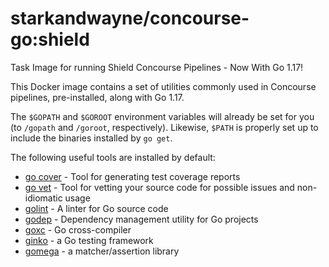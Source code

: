 starkandwayne/concourse-go:shield
==============================

Task Image for running Shield Concourse Pipelines - Now With Go 1.17!

This Docker image contains a set of utilities commonly used in
Concourse pipelines, pre-installed, along with Go 1.17.

The `$GOPATH` and `$GOROOT` environment variables will already be
set for you (to `/gopath` and `/goroot`, respectively).  Likewise,
`$PATH` is properly set up to include the binaries installed by
`go get`.

The following useful tools are installed by default:

- [go cover][gocover] - Tool for generating test coverage reports
- [go vet][govet] - Tool for vetting your source code for possible
  issues and non-idiomatic usage
- [golint][golint] - A linter for Go source code
- [godep][godep] - Dependency management utility for Go projects
- [goxc][goxc] - Go cross-compiler
- [ginko][ginko] - a Go testing framework
- [gomega][gomega] - a matcher/assertion library




[gocover]: https://godoc.org/golang.org/x/tools/cmd/cover
[govet]:   https://godoc.org/golang.org/x/tools/cmd/vet
[golint]:  https://github.com/golang/lint
[godep]:   https://github.com/tools/godep
[goxc]:    https://github.com/laher/goxc
[ginko]:   https://onsi.github.io/ginkgo
[gomega]:  https://onsi.github.io/gomega
